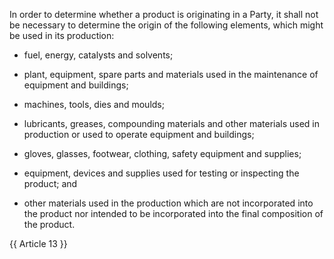 In order to determine whether a product is originating in a Party, it shall not be necessary to determine the origin of the following elements, which might be used in its production:

- fuel, energy, catalysts and solvents;

- plant, equipment, spare parts and materials used in the maintenance of equipment and buildings;

- machines, tools, dies and moulds;

- lubricants, greases, compounding materials and other materials used in production or used to operate equipment and buildings;

- gloves, glasses, footwear, clothing, safety equipment and supplies;

- equipment, devices and supplies used for testing or inspecting the product; and

- other materials used in the production which are not incorporated into the product nor intended to be incorporated into the final composition of the product.

{{ Article 13 }}
